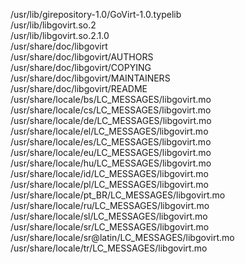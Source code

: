 /usr/lib/girepository-1.0/GoVirt-1.0.typelib  
/usr/lib/libgovirt.so.2  
/usr/lib/libgovirt.so.2.1.0  
/usr/share/doc/libgovirt  
/usr/share/doc/libgovirt/AUTHORS  
/usr/share/doc/libgovirt/COPYING  
/usr/share/doc/libgovirt/MAINTAINERS  
/usr/share/doc/libgovirt/README  
/usr/share/locale/bs/LC\_MESSAGES/libgovirt.mo  
/usr/share/locale/cs/LC\_MESSAGES/libgovirt.mo  
/usr/share/locale/de/LC\_MESSAGES/libgovirt.mo  
/usr/share/locale/el/LC\_MESSAGES/libgovirt.mo  
/usr/share/locale/es/LC\_MESSAGES/libgovirt.mo  
/usr/share/locale/eu/LC\_MESSAGES/libgovirt.mo  
/usr/share/locale/hu/LC\_MESSAGES/libgovirt.mo  
/usr/share/locale/id/LC\_MESSAGES/libgovirt.mo  
/usr/share/locale/pl/LC\_MESSAGES/libgovirt.mo  
/usr/share/locale/pt\_BR/LC\_MESSAGES/libgovirt.mo  
/usr/share/locale/ru/LC\_MESSAGES/libgovirt.mo  
/usr/share/locale/sl/LC\_MESSAGES/libgovirt.mo  
/usr/share/locale/sr/LC\_MESSAGES/libgovirt.mo  
/usr/share/locale/sr@latin/LC\_MESSAGES/libgovirt.mo  
/usr/share/locale/tr/LC\_MESSAGES/libgovirt.mo  
